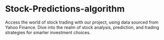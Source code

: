 # Stock-Predictions-algorithm
Access the world of stock trading with our project, using data sourced from Yahoo Finance. 
Dive into the realm of stock analysis, prediction, and trading strategies for smarter investment choices.
